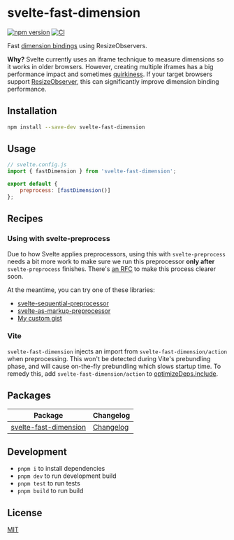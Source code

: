# svelte-fast-dimension

[![npm version](https://img.shields.io/npm/v/svelte-fast-dimension)](https://www.npmjs.com/package/svelte-fast-dimension)
[![CI](https://github.com/bluwy/svelte-fast-dimension/actions/workflows/ci.yml/badge.svg)](https://github.com/bluwy/svelte-fast-dimension/actions/workflows/ci.yml)

Fast [dimension bindings](https://svelte.dev/tutorial/dimensions) using ResizeObservers.

**Why?** Svelte currently uses an iframe technique to measure dimensions so it works in older browsers. However, creating multiple iframes has a big performance impact and sometimes [quirkiness](https://github.com/sveltejs/svelte/issues/4776). If your target browsers support [ResizeObserver](https://caniuse.com/resizeobserver), this can significantly improve dimension binding performance.

## Installation

```bash
npm install --save-dev svelte-fast-dimension
```

## Usage

```js
// svelte.config.js
import { fastDimension } from 'svelte-fast-dimension';

export default {
	preprocess: [fastDimension()]
};
```

## Recipes

### Using with svelte-preprocess

Due to how Svelte applies preprocessors, using this with `svelte-preprocess` needs a bit more work to make sure we run this preprocessor **only after** `svelte-preprocess` finishes. There's [an RFC](https://github.com/sveltejs/rfcs/pull/56) to make this process clearer soon.

At the meantime, you can try one of these libraries:

- [svelte-sequential-preprocessor](https://github.com/pchynoweth/svelte-sequential-preprocessor)
- [svelte-as-markup-preprocessor](https://github.com/firefish5000/svelte-as-markup-preprocessor)
- [My custom gist](https://gist.github.com/bluwy/5fc6f97768b7f065df4e2dbb1366db4c)

### Vite

`svelte-fast-dimension` injects an import from `svelte-fast-dimension/action` when preprocessing. This won't be detected during Vite's prebundling phase, and will cause on-the-fly prebundling which slows startup time. To remedy this, add `svelte-fast-dimension/action` to [optimizeDeps.include](https://vitejs.dev/config/#optimizedeps-include).

## Packages

| Package                                                 | Changelog                                                |
| ------------------------------------------------------- | -------------------------------------------------------- |
| [svelte-fast-dimension](packages/svelte-fast-dimension) | [Changelog](packages/svelte-fast-dimension/CHANGELOG.md) |

## Development

- `pnpm i` to install dependencies
- `pnpm dev` to run development build
- `pnpm test` to run tests
- `pnpm build` to run build

## License

[MIT](./LICENSE)
